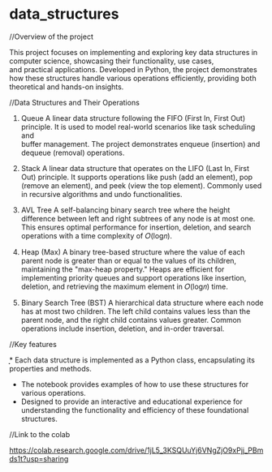 # data_structures

//Overview of the project

This project focuses on implementing and exploring key data structures in computer science, showcasing their functionality, use cases,                                        
and practical applications. Developed in Python, the project demonstrates how these structures handle various operations efficiently,                                           providing both theoretical and hands-on insights.


//Data Structures and Their Operations

1. Queue
A linear data structure following the FIFO (First In, First Out) principle. It is used to model real-world scenarios like task scheduling and                           
buffer management. The project demonstrates enqueue (insertion) and dequeue (removal) operations.


2. Stack
A linear data structure that operates on the LIFO (Last In, First Out) principle. It supports operations like push (add an element), pop (remove an element), and peek (view the top element). Commonly used in recursive algorithms and undo functionalities.


3. AVL Tree
A self-balancing binary search tree where the height difference between left and right subtrees of any node is at most one.                                                   This ensures optimal performance for insertion, deletion, and search operations with a time complexity of 
𝑂(log⁡𝑛).


4. Heap (Max)
A binary tree-based structure where the value of each parent node is greater than or equal to the values of its children, maintaining the "max-heap property." Heaps are efficient for implementing priority queues and support operations like insertion, deletion, and retrieving the maximum element in 
𝑂(log𝑛) time.


5. Binary Search Tree (BST)
A hierarchical data structure where each node has at most two children. The left child contains values less than the parent node,                                          and the right child contains values greater. Common operations include insertion, deletion, and in-order traversal.


//Key features

ָָָ* Each data structure is implemented as a Python class, encapsulating its properties and methods.
* The notebook provides examples of how to use these structures for various operations.
* Designed to provide an interactive and educational experience for understanding the functionality and efficiency of these foundational structures.



//Link to the colab

https://colab.research.google.com/drive/1jL5_3KSQUuYj6VNgZjO9xPjj_PBmds1t?usp=sharing
